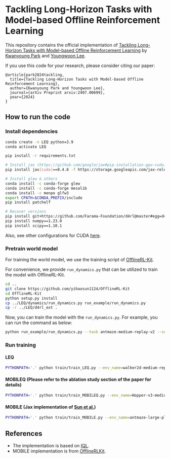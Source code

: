 # Tackling Long-Horizon Tasks with Model-based Offline Reinforcement Learning

This repository contains the official implementation of [Tackling Long-Horizon Tasks with Model-based Offline Reinforcement Learning](https://kwanyoungpark.github.io/LEQ/) by [Kwanyoung Park](https://kwanyoungpark.github.io/) and [Youngwoon Lee](https://youngwoon.github.io/).

If you use this code for your research, please consider citing our paper:
```
@article{park2024tackling,
  title={Tackling Long-Horizon Tasks with Model-based Offline Reinforcement Learning},
  author={Kwanyoung Park and Youngwoon Lee},
  journal={arXiv Preprint arxiv:2407.00699},
  year={2024}
}
```

## How to run the code

### Install dependencies

```bash
conda create -n LEQ python=3.9
conda activate LEQ

pip install -r requirements.txt

# Install jax (https://github.com/google/jax#pip-installation-gpu-cuda)
pip install jax[cuda]==0.4.8 -f https://storage.googleapis.com/jax-releases/jax_cuda_releases.html

# Install glew & others
conda install -c conda-forge glew
conda install -c conda-forge mesalib
conda install -c menpo glfw3
export CPATH=$CONDA_PREFIX/include
pip install patchelf

# Recover versions
pip install git+https://github.com/Farama-Foundation/d4rl@master#egg=d4rl
pip install numpy==1.23.0
pip install scipy==1.10.1
```
Also, see other configurations for CUDA [here](https://github.com/google/jax#pip-installation-gpu-cuda).

### Pretrain world model

For training the world model, we use the training script of [OfflineRL-Kit](https://github.com/yihaosun1124/mobile/tree/main).

For convenience, we provide `run_dynamics.py` that can be utilized to train the model with OfflineRL-Kit.
```bash
cd ..
git clone https://github.com/yihaosun1124/OfflineRL-Kit
cd OfflineRL-Kit
python setup.py install
cp ../LEQ/dynamics/run_dynamics.py run_example/run_dynamics.py
cp -r ../LEQ/d4rl_ext .
```

Now, you can train the model with the `run_dynamics.py`. For example, you can run the command as below:
```bash
python run_example/run_dynamics.py --task antmaze-medium-replay-v2 --seed 3
```

### Run training

#### LEQ

```bash
PYTHONPATH='.' python train/train_LEQ.py --env_name=walker2d-medium-replay-v2 --expectile 0.5
```

#### MOBILEQ (Please refer to the ablation study section of the paper for details)

```bash
PYTHONPATH='.' python train/train_MOBILEQ.py --env_name=Hopper-v3-medium --beta 1.0
```

#### MOBILE (Jax implementation of [Sun et al.](https://github.com/yihaosun1124/mobile/tree/main))

```bash
PYTHONPATH='.' python train/train_MOBILE.py --env_name=antmaze-large-play-v2 --beta 1.0
```

## References

* The implementation is based on [IQL](https://github.com/ikostrikov/implicit_q_learning/).
* MOBILE implementation is from [OfflineRLKit](https://github.com/yihaosun1124/OfflineRL-Kit).

